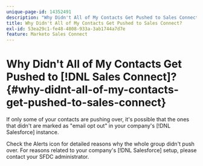 ```yaml
---
unique-page-id: 14352491
description: "Why Didn't All of My Contacts Get Pushed to Sales Connect? - Marketo Docs - Product Documentation"
title: Why Didn't All of My Contacts Get Pushed to Sales Connect?
exl-id: 53ea29c1-fe48-4808-933a-3ab1744a7d7e
feature: Marketo Sales Connect
---
```

# Why Didn't All of My Contacts Get Pushed to [!DNL Sales Connect]? {#why-didnt-all-of-my-contacts-get-pushed-to-sales-connect}

If only some of your contacts are pushing over, it's possible that the ones that didn't are marked as "email opt out" in your company's [!DNL Salesforce] instance.

Check the Alerts icon for detailed reasons why the whole group didn't push over. For reasons related to your company's [!DNL Salesforce] setup, please contact your SFDC administrator.
